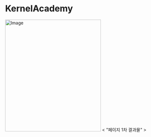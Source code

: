 # KernelAcademy
<img width="309" height="363" alt="Image" src="https://github.com/user-attachments/assets/f2c9d115-7740-454f-921b-bbe577ebf795" />
< "페이지 1차 결과물" >
